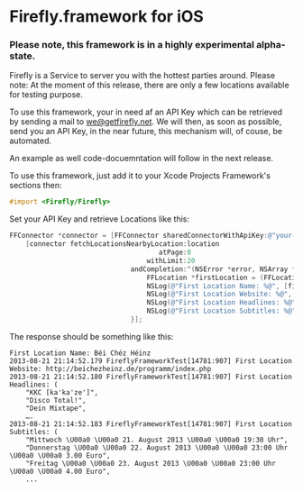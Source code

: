 # Firefly.framework for iOS

### Please note, this framework is in a highly experimental alpha-state.

Firefly is a Service to server you with the hottest parties around. Please note: At the moment of this release, there are only a few locations available for testing purpose.

To use this framework, your in need af an API Key which can be retrieved by sending a mail to we@getfirefly.net. We will then, as soon as possible, send you an API Key, in the near future, this mechanism will, of couse, be automated.

An example as well code-docuemntation will follow in the next release.

To use this framework, just add it to your Xcode Projects Framework's sections then:

```objective-c
#import <Firefly/Firefly>
```

Set your API Key and retrieve Locations like this:

```objective-c
FFConnector *connector = [FFConnector sharedConnectorWithApiKey:@"your-api-key-here"];
    [connector fetchLocationsNearbyLocation:location
                                     atPage:0
                                  withLimit:20
                              andCompletion:^(NSError *error, NSArray *locations) {
                                  FFLocation *firstLocation = (FFLocation *)locations[0];
                                  NSLog(@"First Location Name: %@", [firstLocation name]);
                                  NSLog(@"First Location Website: %@", [firstLocation websiteUrl]);
                                  NSLog(@"First Location Headlines: %@", [[firstLocation eventData] headlines]);
                                  NSLog(@"First Location Subtitles: %@", [[firstLocation eventData] subtitles]);
                              }];
```

The response should be something like this:

```
First Location Name: Béi Chéz Héinz
2013-08-21 21:14:52.179 FireflyFrameworkTest[14781:907] First Location Website: http://beichezheinz.de/programm/index.php
2013-08-21 21:14:52.180 FireflyFrameworkTest[14781:907] First Location Headlines: (
    "KKC [ka'ka'ze']",
    "Disco Total!",
    "Dein Mixtape",
    ….
2013-08-21 21:14:52.183 FireflyFrameworkTest[14781:907] First Location Subtitles: (
    "Mittwoch \U00a0 \U00a0 21. August 2013 \U00a0 \U00a0 19:30 Uhr",
    "Donnerstag \U00a0 \U00a0 22. August 2013 \U00a0 \U00a0 23:00 Uhr \U00a0 \U00a0 3.00 Euro",
    "Freitag \U00a0 \U00a0 23. August 2013 \U00a0 \U00a0 23:00 Uhr \U00a0 \U00a0 4.00 Euro",
    ...

```